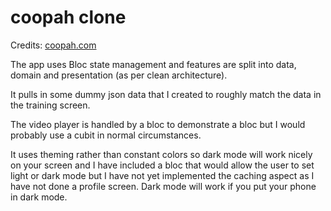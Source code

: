 # coopah clone

Credits: [coopah.com](coopah.com)

The app uses Bloc state management and features are split into data, domain and presentation (as per clean architecture). 

It pulls in some dummy json data that I created to roughly match the data in the training screen.

The video player is handled by a bloc to demonstrate a bloc but I would probably use a cubit in normal circumstances.

It uses theming rather than constant colors so dark mode will work nicely on your screen and I have included a bloc that would allow the user to set light or dark mode but I have not yet implemented the caching aspect as I have not done a profile screen. Dark mode will work if you put your phone in dark mode. 
